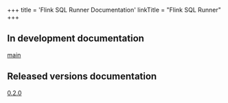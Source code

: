 +++
title = 'Flink SQL Runner Documentation'
linkTitle = "Flink SQL Runner"
+++
## In development documentation

[main](main/index.adoc)

## Released versions documentation

[0.2.0](0.2.0/index.adoc)

